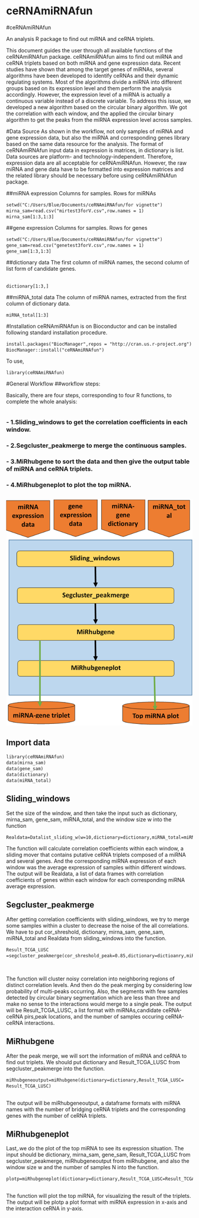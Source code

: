 # ceRNAmiRNAfun
#ceRNAmiRNAfun

An analysis R package to find out miRNA and ceRNA triplets.

This document guides the user through all available functions of the ceRNAmiRNAfun package. ceRNAmiRNAfun aims to find out miRNA and ceRNA triplets based on both miRNA and gene expression data.
Recent studies have shown that among the target genes of miRNAs, several algorithms have been developed to identify ceRNAs and their dynamic regulating systems. Most of the algorithms divide a miRNA into different groups based on its expression level and them perform the analysis accordingly. However, the expression level of a miRNA is actually a continuous variable instead of a discrete variable. To address this issue, we developed a new algorithm based on the circular binary algorithm. We got the correlation with each window, and the applied the circular binary algorithm to get the peaks from the miRNA expression level across samples.

#Data Source
As shown in the workflow, not only samples of miRNA and gene expression data, but also the miRNA and corresponding genes library based on the same data resource for the analysis. The format of ceRNAmiRNAfun input data in expression is matrices, in dictionary is list. Data sources are platform- and technology-independent. Therefore, expression data are all acceptable for ceRNAmiRNAfun. However, the raw miRNA and gene data have to be formatted into expression matrices and the related library should be necessary before using ceRNAmiRNAfun package.

##miRNA expression
Columns for samples. Rows for miRNAs

```{r }
setwd("C:/Users/Blue/Documents/ceRNAmiRNAfun/for vignette")
mirna_sam=read.csv("mirtest3forV.csv",row.names = 1)
mirna_sam[1:3,1:3]
```

##gene expression
Columns for samples. Rows for genes


```{r}
setwd("C:/Users/Blue/Documents/ceRNAmiRNAfun/for vignette")
gene_sam=read.csv("genetest3forV.csv",row.names = 1)
gene_sam[1:3,1:3]
```

##dictionary data
The first column of miRNA names, the second column of list form of candidate genes. 


```{r}

dictionary[1:3,]
```
##miRNA_total data
The column of miRNA names, extracted from the first column of dictionary data. 

```{r}
miRNA_total[1:3]

```

#Installation
ceRNAmiRNAfun is on Bioconductor and can be installed following standard installation procedure.


  
```{r,echo=TRUE,results = "hide",message=FALSE,eval=FALSE }
install.packages("BiocManager",repos = "http://cran.us.r-project.org")
BiocManager::install("ceRNAmiRNAfun")
```
To use,

```{r,echo=TRUE,results = "hide",message=FALSE,eval=FALSE}
library(ceRNAmiRNAfun)
```

#General Workflow
##workflow steps:

Basically, there are four steps, corresponding to four R functions, to complete the whole analysis:
```{r}

```

###	- 1.Sliding_windows to get the correlation coefficients in each window.
###	- 2.Segcluster_peakmerge to merge the continuous samples.
###	- 3.MiRhubgene to sort the data and then give the output table of miRNA and ceRNA triplets.
###	- 4.MiRhubgeneplot to plot the top miRNA.

```{r}

```

![workflow_ceRNAmiRNAfun](https://github.com/JohnMengChun/ceRNAmiRNAfun/blob/master/vignettes/pics/workflow_ceRNAmiRNAfun.png)



##	Import data


```{r,echo=TRUE,results = "hide",message=FALSE,eval=FALSE}
library(ceRNAmiRNAfun)
data(mirna_sam)
data(gene_sam)
data(dictionary)
data(miRNA_total)
```



##	Sliding_windows
Set the size of the window, and then take the input such as dictionary, mirna_sam, gene_sam, miRNA_total, and the window size w into the function


```{r,echo=TRUE,results = "hide",message=FALSE,eval=FALSE}
Realdata=Datalist_sliding_w(w=10,dictionary=dictionary,miRNA_total=miRNA_total,mirna_sam=mirna_sam,gene_sam=gene_sam)

```
The function will calculate correlation coefficients within each window, a sliding mover that contains putative ceRNA triplets composed of a miRNA and several genes. And the corresponding miRNA expression of each window was the average expression of samples within different windows. The output will be Realdata, a list of data frames with correlation coefficients of genes within each window for each corresponding miRNA average expression.

##	Segcluster_peakmerge
After getting correlation coefficients with sliding_windows, we try to merge some samples within a cluster to decrease the noise of the all correlations. We have to put cor_shreshold, dictionary, mirna_sam, gene_sam, miRNA_total and Realdata from sliding_windows into the function.

```{r,echo=TRUE,results = "hide",message=FALSE,eval=FALSE}
Result_TCGA_LUSC =segcluster_peakmerge(cor_shreshold_peak=0.85,dictionary=dictioanry,miRNA_total=miRNA_total,mirna_sam=mirna_sam,gene_sam=gene_sam,Realdata=Realdata)



```
The function will cluster noisy correlation into neighboring regions of distinct correlation levels. And then do the peak merging by considering low probability of multi-peaks occurring. Also, the segments with few samples detected by circular binary segmentation which are less than three and make no sense to the interactions would merge to a single peak. The output will be Result_TCGA_LUSC, a list format with miRNAs,candidate ceRNA-ceRNA pirs,peak locations, and the number of samples occuring ceRNA-ceRNA interactions.  

##	MiRhubgene
After the peak merge, we will sort the information of miRNA and ceRNA to find out triplets. We should put dictionary and Result_TCGA_LUSC from segcluster_peakmerge into the function.


```{r,echo=TRUE,results = "hide",message=FALSE,eval=FALSE}
miRhubgeneoutput=miRhubgene(dictionary=dictionary,Result_TCGA_LUSC= Result_TCGA_LUSC)


```
The output will be miRhubgeneoutput, a dataframe formats with miRNA names with the number of bridging ceRNA triplets and the corresponding genes with the number of ceRNA triplets.  

##	MiRhubgeneplot
Last,.we do the plot of the top miRNA to see its expression situation. The input should be dictionary, mirna_sam, gene_sam, Result_TCGA_LUSC from segcluster_peakmerge, miRhubgeneoutput from miRhubgene, and also the window size w and the number of samples N into the function.


```{r,echo=TRUE,results = "hide",message=FALSE,eval=FALSE}
plotp=miRhubgeneplot(dictionary=dictionary,Result_TCGA_LUSC=Result_TCGA_LUSC,mirna_sam=mirna_sam,miRhubgeneoutput=miRhubgeneoutput,w=10,N=475)
  
```
The function will plot the top miRNA, for visualizing the result of the triplets. The output will be plotp a plot format with miRNA expression in x-axis and the interaction ceRNA in y-axis.


